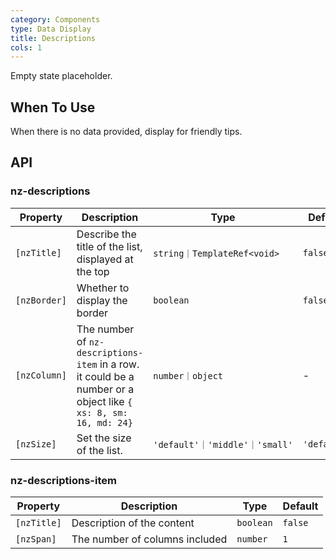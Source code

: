 ```yaml
---
category: Components
type: Data Display
title: Descriptions
cols: 1
---
```


Empty state placeholder.

## When To Use

When there is no data provided, display for friendly tips.

## API

### nz-descriptions

| Property | Description | Type | Default |
| -------- | ----------- | ---- | ------- |
| `[nzTitle]` | Describe the title of the list, displayed at the top | `string｜TemplateRef<void>` | `false` |
| `[nzBorder]` | Whether to display the border | `boolean` | `false` |
| `[nzColumn]` | The number of `nz-descriptions-item` in a row. it could be a number or a object like `{ xs: 8, sm: 16, md: 24}` | `number｜object` | - |
| `[nzSize]` | Set the size of the list. | `'default'｜'middle'｜'small'` | `'default'` |


### nz-descriptions-item

| Property | Description | Type | Default |
| -------- | ----------- | ---- | ------- |
| `[nzTitle]` | Description of the content | `boolean` | `false` |
| `[nzSpan]` | The number of columns included | `number` | `1` |
